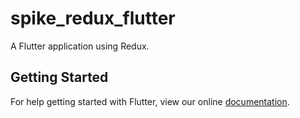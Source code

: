 # spike_redux_flutter

A Flutter application using Redux.

## Getting Started

For help getting started with Flutter, view our online
[documentation](https://flutter.io/).
